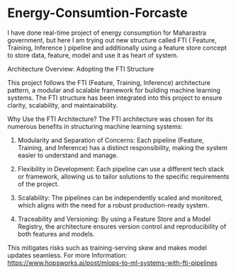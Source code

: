 # Energy-Consumtion-Forcaste

I have done real-time project of energy consumption for Maharastra government, but here I am trying out new structure called FTI ( Feature, Training, Inference ) pipeline and additionally using a feature store concept to store data, feature, model and use it as heart of system.


Architecture Overview: Adopting the FTI Structure

This project follows the FTI (Feature, Training, Inference) architecture pattern, a modular and scalable framework for building machine learning systems. The FTI structure has been integrated into this project to ensure clarity, scalability, and maintainability.

Why Use the FTI Architecture?
The FTI architecture was chosen for its numerous benefits in structuring machine learning systems:

1) Modularity and Separation of Concerns:
Each pipeline (Feature, Training, and Inference) has a distinct responsibility, making the system easier to understand and manage.

2) Flexibility in Development:
Each pipeline can use a different tech stack or framework, allowing us to tailor solutions to the specific requirements of the project.

3) Scalability:
The pipelines can be independently scaled and monitored, which aligns with the need for a robust production-ready system.

4) Traceability and Versioning:
By using a Feature Store and a Model Registry, the architecture ensures version control and reproducibility of both features and models. 

This mitigates risks such as training-serving skew and makes model updates seamless.
For more Information: https://www.hopsworks.ai/post/mlops-to-ml-systems-with-fti-pipelines